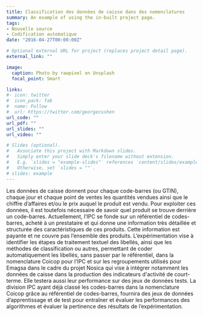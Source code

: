 ```yaml
---
title: Classification des données de caisse dans des nomenclatures
summary: An example of using the in-built project page.
tags:
- Nouvelle source
- Codification automatique
date: "2016-04-27T00:00:00Z"

# Optional external URL for project (replaces project detail page).
external_link: ""

image:
  caption: Photo by rawpixel on Unsplash
  focal_point: Smart

links:
#- icon: twitter
#  icon_pack: fab
#  name: Follow
#  url: https://twitter.com/georgecushen
url_code: ""
url_pdf: ""
url_slides: ""
url_video: ""

# Slides (optional).
#   Associate this project with Markdown slides.
#   Simply enter your slide deck's filename without extension.
#   E.g. `slides = "example-slides"` references `content/slides/example-slides.md`.
#   Otherwise, set `slides = ""`.
# slides: example
---
```


Les données de caisse donnent pour chaque code-barres (ou GTIN), chaque jour et chaque point de ventes les quantités vendues ainsi que le chiffre d’affaires et/ou le prix auquel le produit est vendu. Pour exploiter ces données, il est toutefois nécessaire de savoir quel produit se trouve derrière un code-barres. Actuellement, l’IPC se fonde sur un référentiel de codes-barres, acheté à un prestataire et qui donne une information très détaillée et structurée des caractéristiques de ces produits. Cette information est payante et ne couvre pas l’ensemble des produits. L’expérimentation vise à identifier les étapes de traitement textuel des libellés, ainsi que les méthodes de classification ou autres, permettant de coder automatiquement les libellés, sans passer par le référentiel, dans la nomenclature Coicop pour l’IPC et sur les regroupements utilisés pour Emagsa dans le cadre du projet Nosica qui vise à intégrer notamment les données de caisse dans la production des indicateurs d'activité de court-terme. Elle testera aussi leur performance sur des jeux de données tests. La division IPC ayant déjà classé les codes-barres dans la nomenclature Coicop grâce au référentiel de codes-barres, fournira des jeux de données d’apprentissage et de test pour entraîner et évaluer les performances des algorithmes et évaluer la pertinence des résultats de l’expérimentation. 
